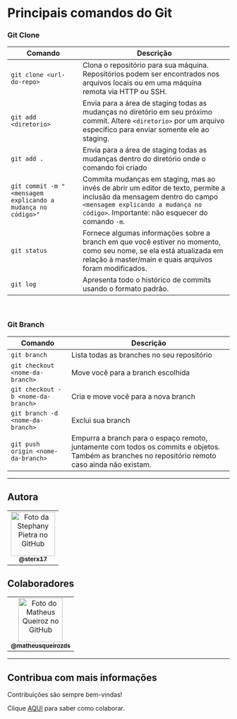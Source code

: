 # Principais comandos do Git

### Git Clone

| Comando                | Descrição                                                                                                                              |
| ---------------------- | -------------------------------------------------------------------------------------------------------------------------------------- |
| `git clone <url-do-repo>` | Clona o repositório para sua máquina. Repositórios podem ser encontrados nos arquivos locais ou em uma máquina remota via HTTP ou SSH. |
| `git add <diretorio>` | Envia para a área de staging todas as mudanças no diretório em seu próximo commit. Altere `<diretorio>` por um arquivo específico para enviar somente ele ao staging. |
| `git add .` | Envia para a área de staging todas as mudanças dentro do diretório onde o comando foi criado |
| `git commit -m "<mensagem explicando a mudança no código>"` | Commita mudanças em staging, mas ao invés de abrir um editor de texto, permite a inclusão da mensagem dentro do campo `<mensagem explicando a mudança no código>`. Importante: não esquecer do comando `-m`. |
| `git status` | Fornece algumas informações sobre a branch em que você estiver no momento, como seu nome, se ela está atualizada em relação à master/main e quais arquivos foram modificados. |
| `git log` | Apresenta todo o histórico de commits usando o formato padrão. |

<br>

### Git Branch

| Comando      | Descrição                                  |
| ------------ | ------------------------------------------ |
| `git branch` | Lista todas as branches no seu repositório |
| `git checkout <nome-da-branch>` | Move você para a branch escolhida |
| `git checkout -b <nome-da-branch>` | Cria e move você para a nova branch |
| `git branch -d <nome-da-branch>` | Exclui sua branch |
| `git push origin <nome-da-branch>` | Empurra a branch para o espaço remoto, juntamente com todos os commits e objetos. Também as branches no repositório remoto caso ainda não existam. |


---

## Autora

<table>
  <tr>
     <td align="center">
      <a href="https://github.com/sterx17">
        <img src="https://avatars.githubusercontent.com/u/71826255?v=4" width="100px;" alt="Foto da Stephany Pietra no GitHub"/><br>
        <sub>
          <b>@sterx17</b>
        </sub>
      </a>
    </td>
  </tr>
</table>

## Colaboradores

<table>
  <tr>
     <td align="center">
      <a href="https://github.com/matheusqueirozds">
        <img src="https://avatars.githubusercontent.com/u/70871620?v=4" width="100px;" alt="Foto do Matheus Queiroz no GitHub"/><br>
        <sub>
          <b>@matheusqueirozds</b>
        </sub>
      </a>
    </td>
  </tr>
</table>

---

## Contribua com mais informações
Contribuições são sempre bem-vindas!

Clique [AQUI](contribuindo.md) para saber como colaborar.
